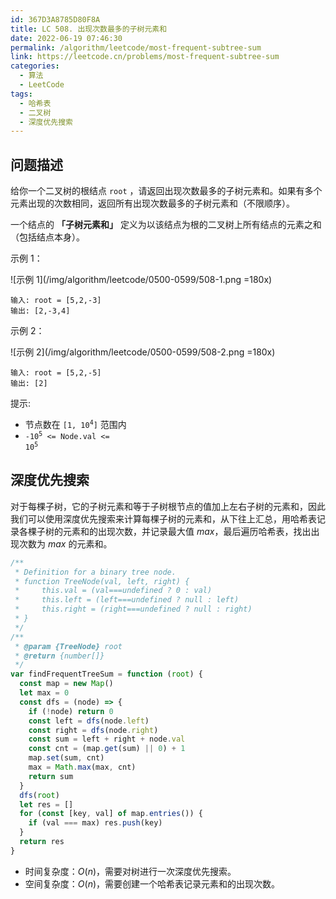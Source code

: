 ```yaml
---
id: 367D3A8785D80F8A
title: LC 508. 出现次数最多的子树元素和
date: 2022-06-19 07:46:30
permalink: /algorithm/leetcode/most-frequent-subtree-sum
link: https://leetcode.cn/problems/most-frequent-subtree-sum
categories:
  - 算法
  - LeetCode
tags:
  - 哈希表
  - 二叉树
  - 深度优先搜索
---
```


<Level :type='2'/>

## 问题描述

给你一个二叉树的根结点 `root` ，请返回出现次数最多的子树元素和。如果有多个元素出现的次数相同，返回所有出现次数最多的子树元素和（不限顺序）。

一个结点的 **「子树元素和」** 定义为以该结点为根的二叉树上所有结点的元素之和（包括结点本身）。

示例 1：

![示例 1](/img/algorithm/leetcode/0500-0599/508-1.png =180x)

```text
输入: root = [5,2,-3]
输出: [2,-3,4]
```

示例 2：

![示例 2](/img/algorithm/leetcode/0500-0599/508-2.png =180x)

```text
输入: root = [5,2,-5]
输出: [2]
```

提示:

- 节点数在 <code>[1, 10<sup>4</sup>]</code> 范围内
- <code>-10<sup>5</sup> <= Node.val <= 10<sup>5</sup></code>

## 深度优先搜索

对于每棵子树，它的子树元素和等于子树根节点的值加上左右子树的元素和，因此我们可以使用深度优先搜索来计算每棵子树的元素和，从下往上汇总，用哈希表记录各棵子树的元素和的出现次数，并记录最大值 $max$，最后遍历哈希表，找出出现次数为 $max$ 的元素和。

```javascript
/**
 * Definition for a binary tree node.
 * function TreeNode(val, left, right) {
 *     this.val = (val===undefined ? 0 : val)
 *     this.left = (left===undefined ? null : left)
 *     this.right = (right===undefined ? null : right)
 * }
 */
/**
 * @param {TreeNode} root
 * @return {number[]}
 */
var findFrequentTreeSum = function (root) {
  const map = new Map()
  let max = 0
  const dfs = (node) => {
    if (!node) return 0
    const left = dfs(node.left)
    const right = dfs(node.right)
    const sum = left + right + node.val
    const cnt = (map.get(sum) || 0) + 1
    map.set(sum, cnt)
    max = Math.max(max, cnt)
    return sum
  }
  dfs(root)
  let res = []
  for (const [key, val] of map.entries()) {
    if (val === max) res.push(key)
  }
  return res
}
```

- 时间复杂度：$O(n)$，需要对树进行一次深度优先搜索。
- 空间复杂度：$O(n)$，需要创建一个哈希表记录元素和的出现次数。
